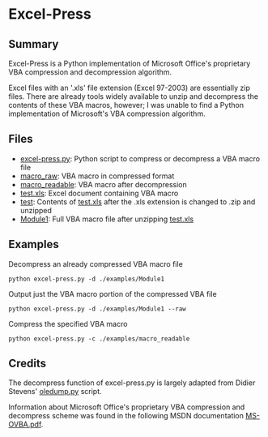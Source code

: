 # Excel-Press

## Summary ##
Excel-Press is a Python implementation of Microsoft Office's proprietary VBA compression and decompression algorithm.

Excel files with an '.xls' file extension (Excel 97-2003) are essentially zip files. There are already tools widely available to unzip and decompress the contents of these VBA macros, however; I was unable to find a Python implementation of Microsoft's VBA compression algorithm.

## Files ##
* [excel-press.py](https://github.com/coldfusion39/excel-press/blob/master/decompress.py): Python script to compress or decompress a VBA macro file
* [macro_raw](https://github.com/coldfusion39/excel-press/blob/master/examples/macro_raw): VBA macro in compressed format
* [macro_readable](https://github.com/coldfusion39/excel-press/blob/master/examples/macro_readable): VBA macro after decompression
* [test.xls](https://github.com/coldfusion39/excel-press/blob/master/examples/Excel/test.xls): Excel document containing VBA macro
* [test](https://github.com/coldfusion39/excel-press/tree/master/examples/Excel/test): Contents of [test.xls](https://github.com/coldfusion39/excel-press/blob/master/examples/Excel/test.xls) after the .xls extension is changed to .zip and unzipped
* [Module1](https://github.com/coldfusion39/excel-press/blob/master/examples/Excel/Module1): Full VBA macro file after unzipping [test.xls](https://github.com/coldfusion39/excel-press/blob/master/examples/Excel/test.xls)

## Examples ##
Decompress an already compressed VBA macro file

`python excel-press.py -d ./examples/Module1`

Output just the VBA macro portion of the compressed VBA file 

`python excel-press.py -d ./examples/Module1 --raw`

Compress the specified VBA macro

`python excel-press.py -c ./examples/macro_readable`

## Credits ##
The decompress function of excel-press.py is largely adapted from Didier Stevens' [oledump.py](http://blog.didierstevens.com/programs/oledump-py/) script.

Information about Microsoft Office's proprietary VBA compression and decompress scheme was found in the following MSDN documentation [MS-OVBA.pdf](https://msdn.microsoft.com/en-us/library/office/cc313094%28v=office.12%29.aspx).
